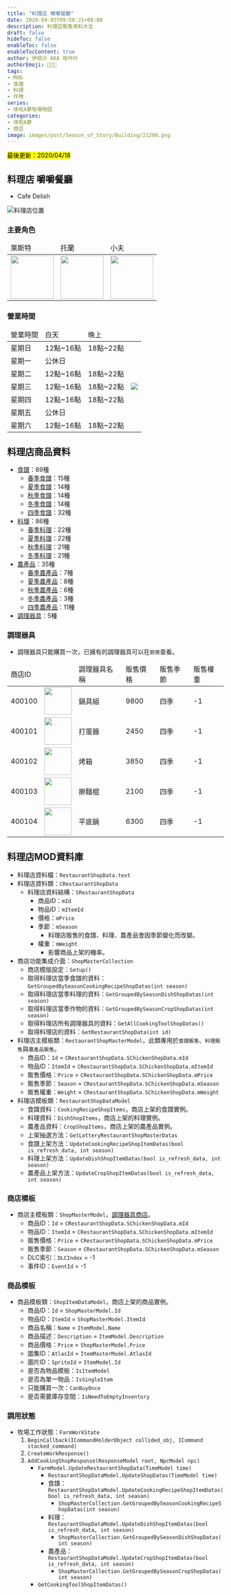 ```yaml
---
title: "料理店 嚼嚼餐廳"
date: 2020-04-05T09:50:21+08:00
description: 料理店販售資料大全
draft: false
hideToc: false
enableToc: false
enableTocContent: true
author: 伊琉沙 AKA 哇咔咔
authorEmoji: 👩🏿‍🚀
tags: 
- MOD
- 食譜
- 料理
- 作物
series:
- 哆啦A夢牧場物語
categories:
- 哆啦A夢
- 商店
image: images/post/Season_of_Story/Building/21200.png
---
```

<mark>最後更新：2020/04/18</mark>

## 料理店 嚼嚼餐廳
+ Cafe Delish

![料理店位置](/images/post/Season_of_Story/Map/21200.png)

### 主要角色
<table>
    <thead>
        <tr>
            <td>萊斯特</td>
            <td>托蘭</td>
            <td>小夫</td>
        </tr>
    </thead>
    <tr>
        <td><img width= "100px" src= "/images/post/Season_of_Story/Sprite/icon_201041230.png"></td>
        <td><img width= "100px" src= "/images/post/Season_of_Story/Sprite/icon_201041240.png"></td>
        <td><img width= "100px" src= "/images/post/Season_of_Story/Sprite/icon_201041040.png"></td>
    </tr>
</table>

### 營業時間
<table>
    <thead>
        <tr>
            <td>營業時間</td>
            <td>白天</td>
            <td>晚上</td>
            <td></td>
        </tr>
    </thead>
    <tbody>
        <tr>
            <td>星期日</td>
            <td>12點~16點</td>
            <td>18點~22點</td>
            <td rowspan="10"><img src= "/images/post/Season_of_Story/Scene/21200-opening-time.png"></td>
        </tr>
        <tr>
            <td>星期一</td>
            <td colspan="2">公休日</td>
        </tr>
        <tr>
            <td>星期二</td>
            <td>12點~16點</td>
            <td>18點~22點</td>
        </tr>
        <tr>
            <td>星期三</td>
            <td>12點~16點</td>
            <td>18點~22點</td>
        </tr>        
        <tr>
            <td>星期四</td>
            <td>12點~16點</td>
            <td>18點~22點</td>
        </tr>
        <tr>
            <td>星期五</td>
            <td colspan="2">公休日</td>
        </tr>
        <tr>
            <td>星期六</td>
            <td>12點~16點</td>
            <td>18點~22點</td>
        </tr>
     </tbody>
</table>

## 料理店商品資料
+ [食譜](../doraemon-story-shop-21200-cafe-delish-recipes)：89種
    + [春季食譜](../doraemon-story-shop-21200-cafe-delish-recipes#春季食譜)：15種
    + [夏季食譜](../doraemon-story-shop-21200-cafe-delish-recipes#夏季食譜)：14種
    + [秋季食譜](../doraemon-story-shop-21200-cafe-delish-recipes#秋季食譜)：14種
    + [冬季食譜](../doraemon-story-shop-21200-cafe-delish-recipes#冬季食譜)：14種
    + [四季食譜](../doraemon-story-shop-21200-cafe-delish-recipes#四季食譜)：32種
+ [料理](../doraemon-story-shop-21200-cafe-delish-meals)：86種
    + [春季料理](../doraemon-story-shop-21200-cafe-delish-meals#春季料理)：22種
    + [夏季料理](../doraemon-story-shop-21200-cafe-delish-meals#夏季料理)：22種
    + [秋季料理](../doraemon-story-shop-21200-cafe-delish-meals#秋季料理)：21種
    + [冬季料理](../doraemon-story-shop-21200-cafe-delish-meals#冬季料理)：21種
+ [農產品](../doraemon-story-shop-21200-cafe-delish-produce)：35種
    + [春季農產品](../doraemon-story-shop-21200-cafe-delish-produce#春季農產品)：7種
    + [夏季農產品](../doraemon-story-shop-21200-cafe-delish-produce#夏季農產品)：8種
    + [秋季農產品](../doraemon-story-shop-21200-cafe-delish-produce#秋季農產品)：6種
    + [冬季農產品](../doraemon-story-shop-21200-cafe-delish-produce#冬季農產品)：3種
    + [四季農產品](../doraemon-story-shop-21200-cafe-delish-produce#四季農產品)：11種
+ [調理器具](#調理器具)：5種

### 調理器具
+ 調理器具只能購買一次，已擁有的調理器具可以在`廚房`查看。

<table>
    <thead>
        <tr>
            <td>商店ID</td>
            <td></td>
            <td>調理器具名稱</td>
            <td>販售價格</td>
            <td>販售季節</td>
            <td>販售權重</td>
        </tr>
    </thead>
    <tbody>
        <tr>
            <td>400100</td>
            <td><img width= "64px" src= "/images/post/Season_of_Story/Sprite/icon_9000100.png"></td>
            <td>鍋具組</td>
            <td>9800</td>
            <td>四季</td>
            <td>-1</td>
        </tr>
        <tr>
            <td>400101</td>
            <td><img width= "64px" src= "/images/post/Season_of_Story/Sprite/icon_9000101.png"></td>
            <td>打蛋器</td>
            <td>2450</td>
            <td>四季</td>
            <td>-1</td>
        </tr>
        <tr>
            <td>400102</td>
            <td><img width= "64px" src= "/images/post/Season_of_Story/Sprite/icon_9000102.png"></td>
            <td>烤箱</td>
            <td>3850</td>
            <td>四季</td>
            <td>-1</td>
        </tr>
        <tr>
            <td>400103</td>
            <td><img width= "64px" src= "/images/post/Season_of_Story/Sprite/icon_9000103.png"></td>
            <td>擀麵棍</td>
            <td>2100</td>
            <td>四季</td>
            <td>-1</td>
        </tr>
        <tr>
            <td>400104</td>
            <td><img width= "64px" src= "/images/post/Season_of_Story/Sprite/icon_9000104.png"></td>
            <td>平底鍋</td>
            <td>6300</td>
            <td>四季</td>
            <td>-1</td>
        </tr>
    </tbody>
</table>

## 料理店MOD資料庫
+ 料理店資料檔：`RestaurantShopData.text`
+ 料理店資料類：`CRestaurantShopData`
    + 料理店資料結構：`SRestaurantShopData`
        + 商品ID：`mId`
        + 物品ID：`mItemId`
        + 價格：`mPrice`
        + 季節：`mSeason`
            + 料理店販售的食譜、料理、農產品會因季節變化而改變。
        + 權重：`mWeight`
            + 影響商品上架的機率。
+ 商店功能集成介面：`ShopMasterCollection`
    + 商店模版設定：`Setup()`
    + 取得料理店當季食譜的資料：`GetGroupedBySeasonCookingRecipeShopDatas(int season)`
    + 取得料理店當季料理的資料：`GetGroupedBySeasonDishShopDatas(int season)`
    + 取得料理店當季作物的資料：`GetGroupedBySeasonCropShopDatas(int season)`
    + 取得料理店所有調理器具的資料：`GetAllCookingToolShopDatas()`
    + 取得料理店的資料：`GetRestaurantShopData(int id)`
+ 料理店主模板類：`RestaurantShopMasterModel`，此類專用於`食譜販售`、`料理販售`與`農產品販售`。
    + 商品ID：`Id` = `CRestaurantShopData.SChickenShopData.mId`
    + 物品ID：`ItemId` = `CRestaurantShopData.SChickenShopData.mItemId`
    + 販售價格：`Price` = `CRestaurantShopData.SChickenShopData.mPrice`
    + 販售季節：`Season` = `CRestaurantShopData.SChickenShopData.mSeason`
    + 販售權重：`Weight` = `CRestaurantShopData.SChickenShopData.mWeight`
+ 料理店模板類：`RestaurantShopDataModel`
    + 食譜資料：`CookingRecipeShopItems`，商店上架的食譜實例。
    + 料理資料：`DishShopItems`，商店上架的料理實例。
    + 農產品資料：`CropShopItems`，商店上架的農產品實例。
    + 上架抽選方法：`GetLotteryRestaurantShopMasterDatas`
    + 食譜上架方法：`UpdateCookingRecipeShopItemDatas(bool is_refresh_data, int season)`
    + 料理上架方法：`UpdateDishShopItemDatas(bool is_refresh_data, int season)`
    + 農產品上架方法：`UpdateCropShopItemDatas(bool is_refresh_data, int season)`

### 商店模板
+ 商店主模板類：`ShopMasterModel`，[調理器具商店](doraemon-story-shop-21200-cafe-delish#調理器具)。
    + 商品ID：`Id` = `CRestaurantShopData.SChickenShopData.mId`
    + 物品ID：`ItemId` = `CRestaurantShopData.SChickenShopData.mItemId`
    + 販售價格：`Price` = `CRestaurantShopData.SChickenShopData.mPrice`
    + 販售季節：`Season` = `CRestaurantShopData.SChickenShopData.mSeason`
    + DLC索引：`DLCIndex` = -1
    + 事件ID：`EventId` = -1

### 商品模板
+ 商品模板類：`ShopItemDataModel`，商店上架的商品實例。
    + 商品ID：`Id` = `ShopMasterModel.Id`
    + 物品ID：`ItemId` = `ShopMasterModel.ItemId`
    + 商品名稱：`Name` = `ItemModel.Name`
    + 商品描述：`Description` = `ItemModel.Description`
    + 商品價格：`Price` = `ShopMasterModel.Price`
    + 圖集ID：`AtlasId` = `ItemMasterModel.AtlasId`
    + 圖片ID：`SpriteId` = `ItemModel.Id`
    + 是否為物品模板：`IsItemModel`
    + 是否為單一物品：`IsSingleItem`
    + 只能購買一次：`CanBuyOnce`
    + 是否需要庫存空間：`IsNeedToEmptyInventory`

### 調用狀態
+ 牧場工作狀態：`FarmWorkState`
    1. `BeginCallback(ICommandHolderObject collided_obj, ICommand stacked_command)`
    2. `CreateWorkResponse()`
    3. `AddCookingShopResponse(ResponseModel root, NpcModel npc)`
        + `FarmModel.UpdateRestaurantShopData(TimeModel time)`
            + `RestaurantShopDataModel.UpdateShopDatas(TimeModel time)`
            + 食譜：`RestaurantShopDataModel.UpdateCookingRecipeShopItemDatas(bool is_refresh_data, int season)`
                + `ShopMasterCollection.GetGroupedBySeasonCookingRecipeShopDatas(int season)`
            + 料理：`RestaurantShopDataModel.UpdateDishShopItemDatas(bool is_refresh_data, int season)`
                + `ShopMasterCollection.GetGroupedBySeasonDishShopDatas(int season)`
            + 農產品：`RestaurantShopDataModel.UpdateCropShopItemDatas(bool is_refresh_data, int season)`
                + `ShopMasterCollection.GetGroupedBySeasonCropShopDatas(int season)`
        + `GetCookingToolShopItemDatas()`